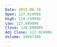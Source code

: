 ```yaml
---
Date: 2015-06-10
Open: 127.919998
High: 129.339996
Low: 127.849998
Close: 128.880005
Adj Close: 122.024086
Volume: 39087300
---
```

